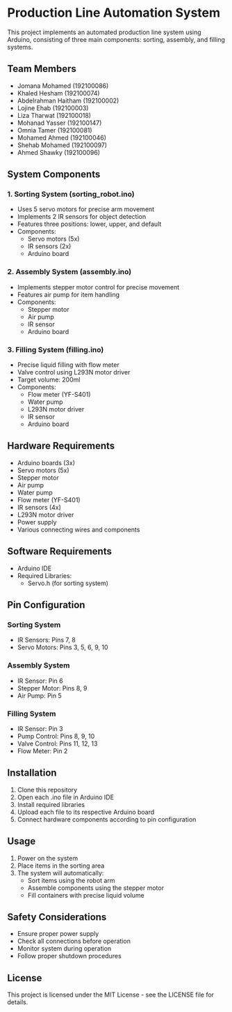 # Production Line Automation System

This project implements an automated production line system using Arduino, consisting of three main components: sorting, assembly, and filling systems.

## Team Members
- Jomana Mohamed (192100086)
- Khaled Hesham (192100074)
- Abdelrahman Haitham (192100002)
- Lojine Ehab (192100003)
- Liza Tharwat (192100018)
- Mohanad Yasser (192100147)
- Omnia Tamer (192100081)
- Mohamed Ahmed (192100046)
- Shehab Mohamed (192100097)
- Ahmed Shawky (192100096)

## System Components

### 1. Sorting System (sorting_robot.ino)
- Uses 5 servo motors for precise arm movement
- Implements 2 IR sensors for object detection
- Features three positions: lower, upper, and default
- Components:
  - Servo motors (5x)
  - IR sensors (2x)
  - Arduino board

### 2. Assembly System (assembly.ino)
- Implements stepper motor control for precise movement
- Features air pump for item handling
- Components:
  - Stepper motor
  - Air pump
  - IR sensor
  - Arduino board

### 3. Filling System (filling.ino)
- Precise liquid filling with flow meter
- Valve control using L293N motor driver
- Target volume: 200ml
- Components:
  - Flow meter (YF-S401)
  - Water pump
  - L293N motor driver
  - IR sensor
  - Arduino board

## Hardware Requirements
- Arduino boards (3x)
- Servo motors (5x)
- Stepper motor
- Air pump
- Water pump
- Flow meter (YF-S401)
- IR sensors (4x)
- L293N motor driver
- Power supply
- Various connecting wires and components

## Software Requirements
- Arduino IDE
- Required Libraries:
  - Servo.h (for sorting system)

## Pin Configuration

### Sorting System
- IR Sensors: Pins 7, 8
- Servo Motors: Pins 3, 5, 6, 9, 10

### Assembly System
- IR Sensor: Pin 6
- Stepper Motor: Pins 8, 9
- Air Pump: Pin 5

### Filling System
- IR Sensor: Pin 3
- Pump Control: Pins 8, 9, 10
- Valve Control: Pins 11, 12, 13
- Flow Meter: Pin 2

## Installation
1. Clone this repository
2. Open each .ino file in Arduino IDE
3. Install required libraries
4. Upload each file to its respective Arduino board
5. Connect hardware components according to pin configuration

## Usage
1. Power on the system
2. Place items in the sorting area
3. The system will automatically:
   - Sort items using the robot arm
   - Assemble components using the stepper motor
   - Fill containers with precise liquid volume

## Safety Considerations
- Ensure proper power supply
- Check all connections before operation
- Monitor system during operation
- Follow proper shutdown procedures

## License
This project is licensed under the MIT License - see the LICENSE file for details. 